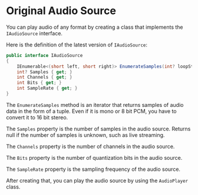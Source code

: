 # Original Audio Source

You can play audio of any format by creating a class that implements the `IAudioSource` interface.

Here is the definition of the latest version of `IAudioSource`:

```cs
public interface IAudioSource
{
	IEnumerable<(short left, short right)> EnumerateSamples(int? loopStart);
	int? Samples { get; }
	int Channels { get; }
	int Bits { get; }
	int SampleRate { get; }
}
```

The `EnumerateSamples` method is an iterator that returns samples of audio data in the form of a tuple. Even if it is mono or 8 bit PCM, you have to convert it to 16 bit stereo.

The `Samples` property is the number of samples in the audio source. Returns null if the number of samples is unknown, such as live streaming.

The `Channels` property is the number of channels in the audio source.

The `Bits` property is the number of quantization bits in the audio source.

The `SampleRate` property is the sampling frequency of the audio source.


After creating that, you can play the audio source by using the `AudioPlayer` class.
